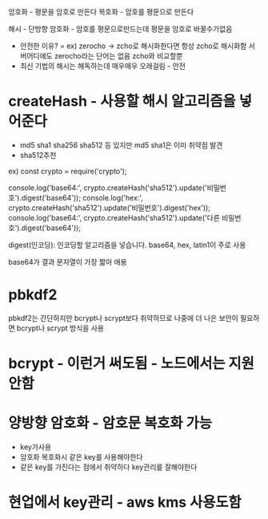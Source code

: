 암호화 - 평문을 암호로 만든다
복호화 - 암호를 평문으로 만든다

해시 - 단방향 암호화 - 암호를 평문으로만드는데 평문을 암호로 바꿀수가없음
- 안전한 이유? = ex) zerocho -> zcho로 해시화한다면 항상 zcho로 해시화함 서버어디에도 zerocho라는 단어는 없음 zcho와 비교할뿐
- 최신 기법의 해시는 해독하는데 매우매우 오래걸림 - 안전

# createHash - 사용할 해시 알고리즘을 넣어준다
- md5 sha1 sha256 sha512 등 있지만 md5 sha1은 이미 취약점 발견
- sha512추천

ex)
const crypto = require('crypto');

console.log('base64:', crypto.createHash('sha512').update('비밀번호').digest('base64'));
console.log('hex:', crypto.createHash('sha512').update('비밀번호').digest('hex'));
console.log('base64:', crypto.createHash('sha512').update('다른 비밀번호').digest('base64'));

 digest(인코딩): 인코딩할 알고리즘을 넣습니다. base64, hex, latin1이 주로 사용

 base64가 결과 문자열이 가장 짧아 애용


# pbkdf2
pbkdf2는 간단하지만 bcrypt나 scrypt보다 취약하므로 나중에 더 나은 보안이 필요하면 bcrypt나 scrypt 방식을 사용
# bcrypt - 이런거 써도됨 - 노드에서는 지원안함

# 양방향 암호화 - 암호문 복호화 가능

- key가사용
- 암호화 복호화시 같은 key를 사용해야한다
- 같은 key를 가진다는 점에서 취약하다 key관리를 잘해야한다

# 현업에서 key관리 - aws kms 사용도함

